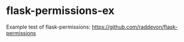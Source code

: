 # flask-permissions-ex
Example test of flask-permissions: https://github.com/raddevon/flask-permissions
